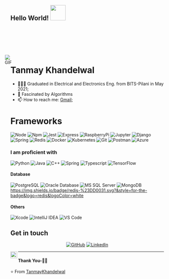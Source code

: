   
## Hello World! <img src="https://raw.githubusercontent.com/iampavangandhi/iampavangandhi/master/gifs/Hi.gif" width="50px"></h2>
<img  alt="GIF" align="right" src="https://media.giphy.com/media/iIqmM5tTjmpOB9mpbn/giphy.gif" style = "margin-top:090px; margin-right:500px;" />

  
# Tanmay Khandelwal
- 👨🏽‍💻  Graduated in Electrical and Electronics Eng. from BITS-Pilani in May 2021;
- 🤔  Fascinated by Algorithms 
- 📫  How to reach me: [Gmail](f20170106@pilani.bits-pilani.ac.in);

# Frameworks
![Node](https://img.shields.io/badge/Node.js-43853D?style=for-the-badge&logo=node-dot-js&logoColor=white)
![Npm](https://img.shields.io/badge/npm-CB3837?style=for-the-badge&logo=npm&logoColor=white)
![Jest](https://img.shields.io/badge/Jest-C21325?style=for-the-badge&logo=jest&logoColor=white)
![Express](https://img.shields.io/badge/Express.js-000000?style=for-the-badge&logo=express&logoColor=white)
![RaspberryPi](https://img.shields.io/badge/RASPBERRY%20PI-C51A4A.svg?&style=for-the-badge&logo=raspberry%20pi&logoColor=white)
![Jupyter](https://img.shields.io/badge/Jupyter-F37626.svg?&style=for-the-badge&logo=Jupyter&logoColor=white)
![Django](https://img.shields.io/badge/Django-092E20?style=for-the-badge&logo=django&logoColor=green)
![Spring](https://img.shields.io/badge/Spring-6DB33F?style=for-the-badge&logo=spring&logoColor=white)
![Redis](https://img.shields.io/badge/redis-CC0000.svg?&style=for-the-badge&logo=redis&logoColor=white)
![Docker](https://img.shields.io/badge/Docker-2CA5E0?style=for-the-badge&logo=docker&logoColor=white)
![Kubernetes](https://img.shields.io/badge/kubernetes-326ce5.svg?&style=for-the-badge&logo=kubernetes&logoColor=white)
![Git](https://img.shields.io/badge/Git-F05032?style=for-the-badge&logo=git&logoColor=white)
![Postman](https://img.shields.io/badge/Postman-FF6C37?style=for-the-badge&logo=Postman&logoColor=white)
![Azure](https://img.shields.io/badge/microsoft%20azure-0089D6?style=for-the-badge&logo=microsoft-azure&logoColor=white)

### I am proficient with
![Python](https://img.shields.io/badge/Python-FFD43B?style=for-the-badge&logo=python&logoColor=darkgreen)
![Java](https://img.shields.io/badge/Java-ED8B00?style=for-the-badge&logo=java&logoColor=white)
![C++](https://img.shields.io/badge/C%2B%2B-00599C?style=for-the-badge&logo=c%2B%2B&logoColor=white)
![Spring](https://img.shields.io/badge/Spring-6DB33F?style=for-the-badge&logo=spring&logoColor=white)
![Typescript](https://img.shields.io/badge/TypeScript-007ACC?style=for-the-badge&logo=typescript&logoColor=white)
![TensorFlow](https://img.shields.io/badge/TensorFlow-FF6F00?style=for-the-badge&logo=TensorFlow&logoColor=white)

#### Database
![PostgreSQL](https://img.shields.io/badge/-PostgreSQL-336791?style=flat-square&logo=postgresql)
![Oracle Database](http://img.shields.io/badge/-Oracle-DD0031?style=flat-square&logo=oracle)
![MS SQL Server](http://img.shields.io/badge/-MS%20SQL%20Server-CC2927?style=flat-square&logo=microsoft-sql-server&logoColor=ffffff)
![MongoDB](https://img.shields.io/badge/Mongo-DB-orange)
https://img.shields.io/badge/redis-%23DD0031.svg?&style=for-the-badge&logo=redis&logoColor=white

#### Others
![Xcode](https://img.shields.io/badge/Xcode-007ACC?style=flat-square&logo=Xcode&logoColor=white)
![IntelliJ IDEA](https://img.shields.io/badge/IntelliJIDEA-000000.svg?style=for-the-badge&logo=intellij-idea&logoColor=white)
![VS Code](https://img.shields.io/badge/Visual_Studio_Code-0078D4?style=for-the-badge&logo=visual%20studio%20code&logoColor=white)

## Get in touch

<p align="center">
	<a href="https://github.com/rythmm24"><img src="https://img.shields.io/github/followers/Imran109.svg?label=GitHub&style=social" alt="GitHub"></a>
	<a href="https://www.linkedin.com/in/tanmay-khandelwal-8a386a199/"><img src="https://img.shields.io/badge/LinkedIn--_.svg?style=social&logo=linkedin" alt="LinkedIn"></a>
</p>
<p align="center">
<a href="https://www.linkedin.com/in/tanmay-khandelwal-8a386a199/">
  <img align="left" alt="Pavan's Linkdein" width="22px" src="https://cdn.jsdelivr.net/npm/simple-icons@v3/icons/linkedin.svg" />
</a>


***********************************

#### Thank You-🙏🏼


⭐️ From [TanmayKhandelwal](https://github.com/rythmm24)
